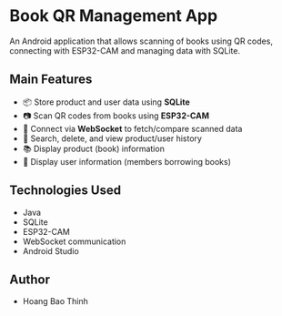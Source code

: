 # Book QR Management App

An Android application that allows scanning of books using QR codes, connecting with ESP32-CAM and managing data with SQLite.

## Main Features
- 📦 Store product and user data using **SQLite**
- 📷 Scan QR codes from books using **ESP32-CAM**
- 🔗 Connect via **WebSocket** to fetch/compare scanned data
- 🧾 Search, delete, and view product/user history
- 📚 Display product (book) information
- 👤 Display user information (members borrowing books)

## Technologies Used
- Java 
- SQLite
- ESP32-CAM
- WebSocket communication
- Android Studio

## Author
- Hoang Bao Thinh 
